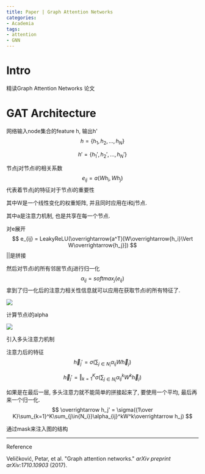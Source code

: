 ```yaml
---
title: Paper | Graph Attention Networks
categories:
- Academia
tags:
- attention
- GNN
---
```


# Intro

精读Graph Attention Networks 论文

<!--more-->

# GAT Architecture

网络输入node集合的feature h, 输出h'
$$
h=\{h_1, h_2, ..., h_N\}
$$

$$
h'=\{h_1', h_2', ..., h_N'\}
$$

节点j对节点i的相关系数
$$
e_{ij}=a(Wh_i,Wh_j)
$$
代表着节点j的特征对于节点i的重要性

其中W是一个线性变化的权重矩阵, 并且同时应用在i和j节点.

其中a是注意力机制, 也是共享在每一个节点.

对e展开
$$
e_{ij} = LeakyReLU(\overrightarrow{a^T}[W\overrightarrow{h_i}\Vert W\overrightarrow{h_j}])
$$
||是拼接

然后对节点i的所有邻居节点j进行归一化
$$
\alpha_{ij}=softmax_j(e_{ij})
$$
拿到了归一化后的注意力相关性信息就可以应用在获取节点i的所有特征了.

![](https://blogimg-1304875656.cos.ap-hongkong.myqcloud.com//20220119200029.png)

计算节点i的alpha

![](https://blogimg-1304875656.cos.ap-hongkong.myqcloud.com//20220119200038.png)

引入多头注意力机制

注意力后的特征
$$
\overrightarrow h_j' = \sigma(\sum_{j\in{N_i}}\alpha_{ij}W\overrightarrow h_j)
$$

$$
\overrightarrow h_j' = \Vert_{k=1}^K \sigma(\sum_{j\in{N_i}}\alpha_{ij}^kW^k\overrightarrow h_j)
$$

如果是在最后一层, 多头注意力就不能简单的拼接起来了, 要使用一个平均, 最后再来一个归一化.
$$
\overrightarrow h_j' = \sigma({1\over K}\sum_{k=1}^K\sum_{j\in{N_i}}\alpha_{ij}^kW^k\overrightarrow h_j)
$$


通过mask来注入图的结构

---

Reference

Veličković, Petar, et al. "Graph attention networks." *arXiv preprint arXiv:1710.10903* (2017).

